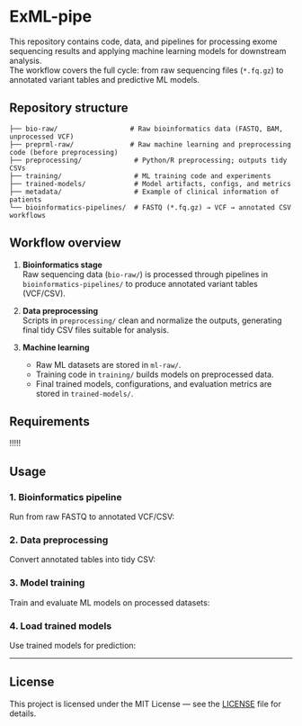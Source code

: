 # ExML-pipe

This repository contains code, data, and pipelines for processing exome sequencing results and applying machine learning models for downstream analysis.  
The workflow covers the full cycle: from raw sequencing files (`*.fq.gz`) to annotated variant tables and predictive ML models.

## Repository structure

```
├── bio-raw/                  # Raw bioinformatics data (FASTQ, BAM, unprocessed VCF)
├── preprml-raw/              # Raw machine learning and preprocessing code (before preprocessing)
├── preprocessing/             # Python/R preprocessing; outputs tidy CSVs
├── training/                  # ML training code and experiments
├── trained-models/            # Model artifacts, configs, and metrics
├── metadata/                  # Example of clinical information of patients
└── bioinformatics-pipelines/  # FASTQ (*.fq.gz) → VCF → annotated CSV workflows
```

## Workflow overview

1. **Bioinformatics stage**  
   Raw sequencing data (`bio-raw/`) is processed through pipelines in `bioinformatics-pipelines/` to produce annotated variant tables (VCF/CSV).  

2. **Data preprocessing**  
   Scripts in `preprocessing/` clean and normalize the outputs, generating final tidy CSV files suitable for analysis.  

3. **Machine learning**  
   - Raw ML datasets are stored in `ml-raw/`.  
   - Training code in `training/` builds models on preprocessed data.  
   - Final trained models, configurations, and evaluation metrics are stored in `trained-models/`.  

## Requirements

!!!!!

## Usage

### 1. Bioinformatics pipeline
Run from raw FASTQ to annotated VCF/CSV:

### 2. Data preprocessing
Convert annotated tables into tidy CSV:

### 3. Model training
Train and evaluate ML models on processed datasets:

### 4. Load trained models
Use trained models for prediction:

---

## License
This project is licensed under the MIT License — see the [LICENSE](LICENSE) file for details. 
